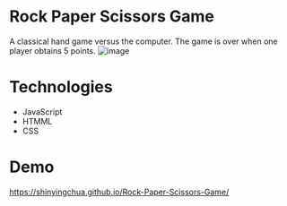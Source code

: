 # Rock Paper Scissors Game
A classical hand game versus the computer. The game is over when one player obtains 5 points.
![image](https://user-images.githubusercontent.com/101923627/228136403-935cf48f-0b13-48dd-a57a-163c08fe5fa1.png)


# Technologies
- JavaScript
- HTMML
- CSS

# Demo
https://shinyingchua.github.io/Rock-Paper-Scissors-Game/
